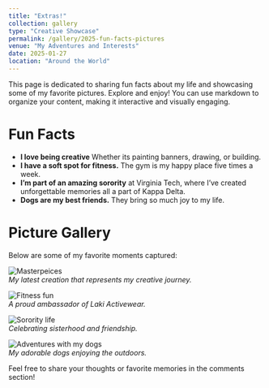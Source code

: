 ```yaml
---
title: "Extras!"
collection: gallery
type: "Creative Showcase"
permalink: /gallery/2025-fun-facts-pictures
venue: "My Adventures and Interests"
date: 2025-01-27
location: "Around the World"
---
```


This page is dedicated to sharing fun facts about my life and showcasing some of my favorite pictures. Explore and enjoy! You can use markdown to organize your content, making it interactive and visually engaging.

# Fun Facts  
- **I love being creative** Whether its painting banners, drawing, or building.  
- **I have a soft spot for fitness.** The gym is my happy place five times a week.  
- **I’m part of an amazing sorority** at Virginia Tech, where I’ve created unforgettable memories all a part of Kappa Delta.  
- **Dogs are my best friends.** They bring so much joy to my life.

# Picture Gallery  
Below are some of my favorite moments captured:  

![Masterpeices](https://via.placeholder.com/300)  
*My latest creation that represents my creative journey.*  

![Fitness fun](https://lakiactive.com/?ref=izzyburley&utm_source=affiliate)  
*A proud ambassador of Laki Activewear.*  

![Sorority life](https://via.placeholder.com/300)  
*Celebrating sisterhood and friendship.*  

![Adventures with my dogs](https://via.placeholder.com/300)  
*My adorable dogs enjoying the outdoors.*  

Feel free to share your thoughts or favorite memories in the comments section!
